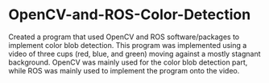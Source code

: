 # OpenCV-and-ROS-Color-Detection
Created a program that used OpenCV and ROS software/packages to implement color blob detection. This program was implemented using a video of three cups (red, blue, and green) moving against a mostly stagnant background. OpenCV was mainly used for the color blob detection part, while ROS was mainly used to implement the program onto the video.  
